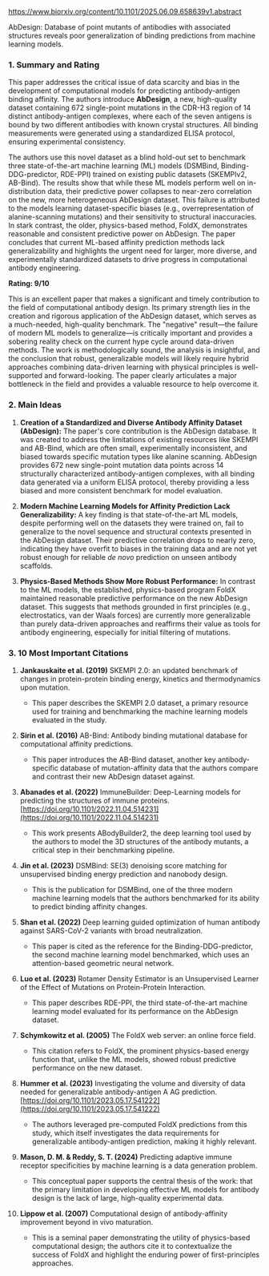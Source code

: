 https://www.biorxiv.org/content/10.1101/2025.06.09.658639v1.abstract

AbDesign: Database of point mutants of antibodies with associated structures reveals poor generalization of binding predictions from machine learning models.

### 1. Summary and Rating

This paper addresses the critical issue of data scarcity and bias in the development of computational models for predicting antibody-antigen binding affinity. The authors introduce **AbDesign**, a new, high-quality dataset containing 672 single-point mutations in the CDR-H3 region of 14 distinct antibody-antigen complexes, where each of the seven antigens is bound by two different antibodies with known crystal structures. All binding measurements were generated using a standardized ELISA protocol, ensuring experimental consistency.

The authors use this novel dataset as a blind hold-out set to benchmark three state-of-the-art machine learning (ML) models (DSMBind, Binding-DDG-predictor, RDE-PPI) trained on existing public datasets (SKEMPIv2, AB-Bind). The results show that while these ML models perform well on in-distribution data, their predictive power collapses to near-zero correlation on the new, more heterogeneous AbDesign dataset. This failure is attributed to the models learning dataset-specific biases (e.g., overrepresentation of alanine-scanning mutations) and their sensitivity to structural inaccuracies. In stark contrast, the older, physics-based method, FoldX, demonstrates reasonable and consistent predictive power on AbDesign. The paper concludes that current ML-based affinity prediction methods lack generalizability and highlights the urgent need for larger, more diverse, and experimentally standardized datasets to drive progress in computational antibody engineering.

**Rating: 9/10**

This is an excellent paper that makes a significant and timely contribution to the field of computational antibody design. Its primary strength lies in the creation and rigorous application of the AbDesign dataset, which serves as a much-needed, high-quality benchmark. The "negative" result—the failure of modern ML models to generalize—is critically important and provides a sobering reality check on the current hype cycle around data-driven methods. The work is methodologically sound, the analysis is insightful, and the conclusion that robust, generalizable models will likely require hybrid approaches combining data-driven learning with physical principles is well-supported and forward-looking. The paper clearly articulates a major bottleneck in the field and provides a valuable resource to help overcome it.

### 2. Main Ideas

1.  **Creation of a Standardized and Diverse Antibody Affinity Dataset (AbDesign):** The paper's core contribution is the AbDesign database. It was created to address the limitations of existing resources like SKEMPI and AB-Bind, which are often small, experimentally inconsistent, and biased towards specific mutation types like alanine scanning. AbDesign provides 672 new single-point mutation data points across 14 structurally characterized antibody-antigen complexes, with all binding data generated via a uniform ELISA protocol, thereby providing a less biased and more consistent benchmark for model evaluation.

2.  **Modern Machine Learning Models for Affinity Prediction Lack Generalizability:** A key finding is that state-of-the-art ML models, despite performing well on the datasets they were trained on, fail to generalize to the novel sequence and structural contexts presented in the AbDesign dataset. Their predictive correlation drops to nearly zero, indicating they have overfit to biases in the training data and are not yet robust enough for reliable *de novo* prediction on unseen antibody scaffolds.

3.  **Physics-Based Methods Show More Robust Performance:** In contrast to the ML models, the established, physics-based program FoldX maintained reasonable predictive performance on the new AbDesign dataset. This suggests that methods grounded in first principles (e.g., electrostatics, van der Waals forces) are currently more generalizable than purely data-driven approaches and reaffirms their value as tools for antibody engineering, especially for initial filtering of mutations.

### 3. 10 Most Important Citations

1.  **Jankauskaite et al. (2019)** SKEMPI 2.0: an updated benchmark of changes in protein-protein binding energy, kinetics and thermodynamics upon mutation.
    *   This paper describes the SKEMPI 2.0 dataset, a primary resource used for training and benchmarking the machine learning models evaluated in the study.

2.  **Sirin et al. (2016)** AB-Bind: Antibody binding mutational database for computational affinity predictions.
    *   This paper introduces the AB-Bind dataset, another key antibody-specific database of mutation-affinity data that the authors compare and contrast their new AbDesign dataset against.

3.  **Abanades et al. (2022)** ImmuneBuilder: Deep-Learning models for predicting the structures of immune proteins. [https://doi.org/10.1101/2022.11.04.514231](https://doi.org/10.1101/2022.11.04.514231)
    *   This work presents ABodyBuilder2, the deep learning tool used by the authors to model the 3D structures of the antibody mutants, a critical step in their benchmarking pipeline.

4.  **Jin et al. (2023)** DSMBind: SE(3) denoising score matching for unsupervised binding energy prediction and nanobody design.
    *   This is the publication for DSMBind, one of the three modern machine learning models that the authors benchmarked for its ability to predict binding affinity changes.

5.  **Shan et al. (2022)** Deep learning guided optimization of human antibody against SARS-CoV-2 variants with broad neutralization.
    *   This paper is cited as the reference for the Binding-DDG-predictor, the second machine learning model benchmarked, which uses an attention-based geometric neural network.

6.  **Luo et al. (2023)** Rotamer Density Estimator is an Unsupervised Learner of the Effect of Mutations on Protein-Protein Interaction.
    *   This paper describes RDE-PPI, the third state-of-the-art machine learning model evaluated for its performance on the AbDesign dataset.

7.  **Schymkowitz et al. (2005)** The FoldX web server: an online force field.
    *   This citation refers to FoldX, the prominent physics-based energy function that, unlike the ML models, showed robust predictive performance on the new dataset.

8.  **Hummer et al. (2023)** Investigating the volume and diversity of data needed for generalizable antibody-antigen A AG prediction. [https://doi.org/10.1101/2023.05.17.541222](https://doi.org/10.1101/2023.05.17.541222)
    *   The authors leveraged pre-computed FoldX predictions from this study, which itself investigates the data requirements for generalizable antibody-antigen prediction, making it highly relevant.

9.  **Mason, D. M. & Reddy, S. T. (2024)** Predicting adaptive immune receptor specificities by machine learning is a data generation problem.
    *   This conceptual paper supports the central thesis of the work: that the primary limitation in developing effective ML models for antibody design is the lack of large, high-quality experimental data.

10. **Lippow et al. (2007)** Computational design of antibody-affinity improvement beyond in vivo maturation.
    *   This is a seminal paper demonstrating the utility of physics-based computational design; the authors cite it to contextualize the success of FoldX and highlight the enduring power of first-principles approaches.
